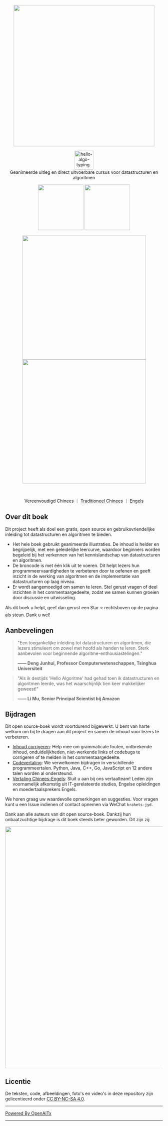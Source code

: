 <p align="center">
  <a href="https://www.hello-algo.com/">
    <img src="https://www.hello-algo.com/index.assets/hello_algo_header.png" width="450"></a>
</p>

<p align="center">
  <img style="height: 60px;" src="https://readme-typing-svg.demolab.com?font=Noto+Sans+SC&weight=400&duration=3500&pause=2000&color=21C8B8&center=true&vCenter=true&random=false&width=200&lines=Hello%2C+%E7%AE%97%E6%B3%95+!" alt="hello-algo-typing-svg" />
  </br>
  Geanimeerde uitleg en direct uitvoerbare cursus voor datastructuren en algoritmen
</p>

<p align="center">
  <a href="https://www.hello-algo.com/">
    <img src="https://www.hello-algo.com/index.assets/btn_read_online_dark.svg" width="145"></a>
  <a href="https://github.com/krahets/hello-algo/releases">
    <img src="https://www.hello-algo.com/index.assets/btn_download_pdf_dark.svg" width="145"></a>
</p>

<p align="center">
  <img src="https://www.hello-algo.com/index.assets/animation.gif" width="395">
  <img src="https://www.hello-algo.com/index.assets/running_code.gif" width="395">
</p>

<p align="center">
  <img src="https://img.shields.io/badge/Python-snow?logo=python&logoColor=3776AB" alt="" />
  <img src="https://img.shields.io/badge/Java-snow?logo=coffeescript&logoColor=FC4C02" alt="" />
  <img src="https://img.shields.io/badge/C%2B%2B-snow?logo=c%2B%2B&logoColor=00599C" alt="" />
  <img src="https://img.shields.io/badge/C-snow?logo=c&logoColor=A8B9CC" alt="" />
  <img src="https://img.shields.io/badge/C%23-snow?logo=csharp&logoColor=512BD4" alt="" />
  <img src="https://img.shields.io/badge/JavaScript-snow?logo=javascript&logoColor=E9CE30" alt="" />
  <img src="https://img.shields.io/badge/Go-snow?logo=go&logoColor=00ADD8" alt="" />
  <img src="https://img.shields.io/badge/Swift-snow?logo=swift&logoColor=F05138" alt="" />
  <img src="https://img.shields.io/badge/Rust-snow?logo=rust&logoColor=000000" alt="" />
  <img src="https://img.shields.io/badge/Ruby-snow?logo=ruby&logoColor=CC342D" alt="" />
  <img src="https://img.shields.io/badge/Kotlin-snow?logo=kotlin&logoColor=7F52FF" alt="" />
  <img src="https://img.shields.io/badge/TypeScript-snow?logo=typescript&logoColor=3178C6" alt="" />
  <img src="https://img.shields.io/badge/Dart-snow?logo=dart&logoColor=0175C2" alt="" />
</p>

<p align="center">
  Vereenvoudigd Chinees
  ｜
  <a href="https://github.com/krahets/hello-algo/blob/main/zh-hant/README.md">Traditioneel Chinees</a>
  ｜
  <a href="https://github.com/krahets/hello-algo/blob/main/en/README.md">Engels</a>
</p>

## Over dit boek

Dit project heeft als doel een gratis, open source en gebruiksvriendelijke inleiding tot datastructuren en algoritmen te bieden.

- Het hele boek gebruikt geanimeerde illustraties. De inhoud is helder en begrijpelijk, met een geleidelijke leercurve, waardoor beginners worden begeleid bij het verkennen van het kennislandschap van datastructuren en algoritmen.
- De broncode is met één klik uit te voeren. Dit helpt lezers hun programmeervaardigheden te verbeteren door te oefenen en geeft inzicht in de werking van algoritmen en de implementatie van datastructuren op laag niveau.
- Er wordt aangemoedigd om samen te leren. Stel gerust vragen of deel inzichten in het commentaargedeelte, zodat we samen kunnen groeien door discussie en uitwisseling.

Als dit boek u helpt, geef dan gerust een Star :star: rechtsboven op de pagina als steun. Dank u wel!

## Aanbevelingen

> "Een toegankelijke inleiding tot datastructuren en algoritmen, die lezers stimuleert om zowel met hoofd als handen te leren. Sterk aanbevolen voor beginnende algoritme-enthousiastelingen."
>
> **—— Deng Junhui, Professor Computerwetenschappen, Tsinghua Universiteit**

> "Als ik destijds 'Hello Algoritme' had gehad toen ik datastructuren en algoritmen leerde, was het waarschijnlijk tien keer makkelijker geweest!"
>
> **—— Li Mu, Senior Principal Scientist bij Amazon**

## Bijdragen

Dit open source-boek wordt voortdurend bijgewerkt. U bent van harte welkom om bij te dragen aan dit project en samen de inhoud voor lezers te verbeteren.

- [Inhoud corrigeren](https://www.hello-algo.com/chapter_appendix/contribution/): Help mee om grammaticale fouten, ontbrekende inhoud, onduidelijkheden, niet-werkende links of codebugs te corrigeren of te melden in het commentaargedeelte.
- [Codevertaling](https://github.com/krahets/hello-algo/issues/15): We verwelkomen bijdragen in verschillende programmeertalen. Python, Java, C++, Go, JavaScript en 12 andere talen worden al ondersteund.
- [Vertaling Chinees-Engels](https://github.com/krahets/hello-algo/issues/914): Sluit u aan bij ons vertaalteam! Leden zijn voornamelijk afkomstig uit IT-gerelateerde studies, Engelse opleidingen en moedertaalsprekers Engels.

We horen graag uw waardevolle opmerkingen en suggesties. Voor vragen kunt u een Issue indienen of contact opnemen via WeChat `krahets-jyd`.

Dank aan alle auteurs van dit open source-boek. Dankzij hun onbaatzuchtige bijdrage is dit boek steeds beter geworden. Dit zijn zij:

<p align="left">
    <a href="https://github.com/krahets/hello-algo/graphs/contributors">
        <img width="770" src="https://contrib.rocks/image?repo=krahets/hello-algo&max=300&columns=16" />
    </a>
</p>

## Licentie

De teksten, code, afbeeldingen, foto's en video's in deze repository zijn gelicentieerd onder [CC BY-NC-SA 4.0](https://creativecommons.org/licenses/by-nc-sa/4.0/).

---

[Powered By OpenAiTx](https://github.com/OpenAiTx/OpenAiTx)

---